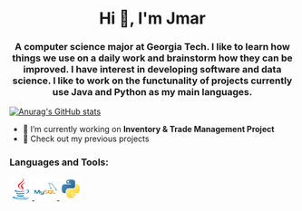 <h1 align="center">Hi 👋, I'm Jmar</h1>
<h3 align="center">A computer science major at Georgia Tech. I like to learn how things we use on a daily work and brainstorm how they can be improved. I have interest in developing software and data science. I like to work on the functunality of projects currently use Java and Python as my main languages.</h3>

[![Anurag's GitHub stats](https://github-readme-stats.vercel.app/api?username=Jmar-T)](https://github.com/anuraghazra/github-readme-stats)

- 🔭 I’m currently working on **Inventory & Trade Management Project**
- 📁 Check out my previous projects
<p align="left">
</p>

<h3 align="left">Languages and Tools:</h3>
<p align="left"> <a href="https://www.java.com" target="_blank" rel="noreferrer"> <img src="https://raw.githubusercontent.com/devicons/devicon/master/icons/java/java-original.svg" alt="java" width="40" height="40"/> </a> <a href="https://www.mysql.com/" target="_blank" rel="noreferrer"> <img src="https://raw.githubusercontent.com/devicons/devicon/master/icons/mysql/mysql-original-wordmark.svg" alt="mysql" width="40" height="40"/> </a> <a href="https://www.python.org" target="_blank" rel="noreferrer"> <img src="https://raw.githubusercontent.com/devicons/devicon/master/icons/python/python-original.svg" alt="python" width="40" height="40"/> </a> </p>

